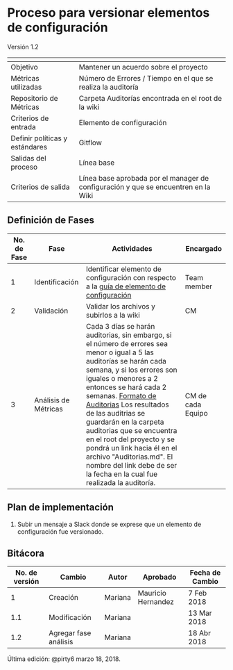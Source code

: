 # Proceso para versionar elementos de configuración
Versión 1.2


[]() | []()  
--|--
Objetivo| Mantener un acuerdo sobre el proyecto
Métricas utilizadas | Número de Errores / Tiempo en el que se realiza la auditoría
Repositorio de Métricas | Carpeta Auditorías encontrada en el root de la wiki
Criterios de entrada | Elemento de configuración
Definir políticas y estándares | Gitflow
Salidas del proceso | Línea base
Criterios de salida | Línea base aprobada por el manager de configuración y que se encuentren en la Wiki

## Definición de Fases
No. de Fase | Fase | Actividades | Encargado
------------|------|-------------|-----------
1 | Identificación | Identificar elemento de configuración con respecto a la [guía de elemento de configuración](https://github.com/CaveLabs-1/Wiki/blob/master/Configuracion/Guias/Guia%20Configuration%20Item.md) | Team member
2 | Validación | Validar los archivos y subirlos a la wiki | CM
3 | Análisis de Métricas | Cada 3 días se harán auditorias, sin embargo, si el número de errores sea menor o igual a 5 las auditorías se harán cada semana, y si los errores son iguales o menores a 2 entonces se hará cada 2 semanas. [Formato de Auditorias](https://github.com/CaveLabs-1/Wiki/blob/master/Configuracion/Auditor%C3%ADa%20Configuraci%C3%B3n.xlsx) Los resultados de las auditrias se guardarán en la carpeta auditorias que se encuentra en el root del proyecto y se pondrá un link hacia él en el archivo "Auditorias.md". El nombre del link debe de ser la fecha en la cual fue realizada la auditoría. | CM de cada Equipo



## Plan de implementación
1. Subir un mensaje a Slack donde se exprese que un elemento de configuración fue versionado.

## Bitácora
No. de versión | Cambio | Autor | Aprobado | Fecha de Cambio
---------------|--------|-------|----------|-----------------
1 | Creación | Mariana | Mauricio Hernandez | 7 Feb 2018
1.1 | Modificación | Mariana | |13 Mar 2018
1.2 | Agregar fase análisis | Mariana |  | 18 Abr 2018

Última edición: @pirty6 marzo 18, 2018.
